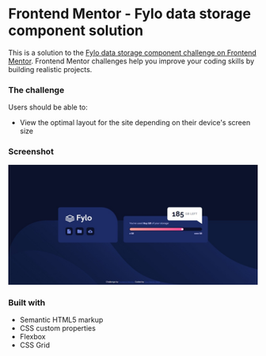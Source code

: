 # Frontend Mentor - Fylo data storage component solution

This is a solution to the [Fylo data storage component challenge on Frontend Mentor](https://www.frontendmentor.io/challenges/fylo-data-storage-component-1dZPRbV5n). Frontend Mentor challenges help you improve your coding skills by building realistic projects. 

### The challenge

Users should be able to:

- View the optimal layout for the site depending on their device's screen size

### Screenshot

![](images/Screenshot.jpeg)

### Built with

- Semantic HTML5 markup
- CSS custom properties
- Flexbox
- CSS Grid
